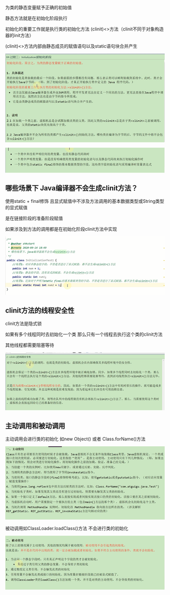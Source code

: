 为类的静态变量赋予正确的初始值

静态方法就是在初始化阶段执行

初始化的重要工作就是执行类的初始化方法 (clinit)<>方法（clinit不同于对象构造器的init方法）

(clinit)<>方法内部由静态成员的赋值语句以及static语句块合并产生


![img_163.png](img_163.png)

![img_164.png](img_164.png)

哪些场景下 Java编译器不会生成clinit方法？
---

使用static + final修饰 且显式赋值中不涉及方法调用的基本数据类型或String类型的显式赋值

是在链接阶段的准备阶段赋值

如果涉及到方法的调用都是在初始化阶段clinit方法中实现

![img_165.png](img_165.png)

clinit方法的线程安全性
---

clinit方法是隐式锁

如果有多个线程同时去初始化一个类 那么只有一个线程去执行这个类的clinit方法

其他线程都需要阻塞等待

![img_166.png](img_166.png)

主动调用和被动调用
---

主动调用会进行类的初始化 如new Object() 或者 Class.forName()方法

![img_167.png](img_167.png)

被动调用如ClassLoader.loadClass()方法 不会进行类的初始化

![img_168.png](img_168.png)